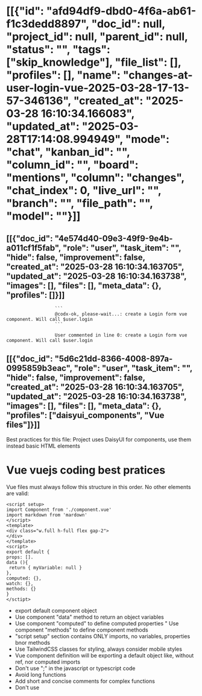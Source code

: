 # [[{"id": "afd94df9-dbd0-4f6a-ab61-f1c3dedd8897", "doc_id": null, "project_id": null, "parent_id": null, "status": "", "tags": ["skip_knowledge"], "file_list": [], "profiles": [], "name": "changes-at-user-login-vue-2025-03-28-17-13-57-346136", "created_at": "2025-03-28 16:10:34.166083", "updated_at": "2025-03-28T17:14:08.994949", "mode": "chat", "kanban_id": "", "column_id": "", "board": "mentions", "column": "changes", "chat_index": 0, "live_url": "", "branch": "", "file_path": "", "model": ""}]]
## [[{"doc_id": "4e574d40-09e3-49f9-9e4b-a011cf1f5fab", "role": "user", "task_item": "", "hide": false, "improvement": false, "created_at": "2025-03-28 16:10:34.163705", "updated_at": "2025-03-28 16:10:34.163738", "images": [], "files": [], "meta_data": {}, "profiles": []}]]

                      ```
                      @codx-ok, please-wait...: create a Login form vue component. Will call $user.login
                      ```
                      
                      User commented in line 0: create a Login form vue component. Will call $user.login
                      
## [[{"doc_id": "5d6c21dd-8366-4008-897a-0995859b3eac", "role": "user", "task_item": "", "hide": false, "improvement": false, "created_at": "2025-03-28 16:10:34.163705", "updated_at": "2025-03-28 16:10:34.163738", "images": [], "files": [], "meta_data": {}, "profiles": ["daisyui_components", "Vue files"]}]]
Best practices for this file:
                  Project uses DaisyUI for components, use them instead basic HTML elements
# Vue vuejs coding best pratices
Vue files must always follow this structure in this order.
No other elements are valid:
```example vue file
<script setup>
import Component from './component.vue'
import markdown from 'mardown'
</script>
<template>
<div class="w.full h-full flex gap-2">
</div>
</template>
<script>
export default {
props: [].
data (){
 return { myVariable: null }
},
computed: {},
watch: {},
methods: {}
}
</sctipt>
```
* export default component object
* Use component "data" method to return an object variables
* Use component "computed" to define computed properties
" Use component "methods" to define component methods 
* "script setup" section contains ONLY imports, no variables, properties bnor methods
* Use TailwindCSS classes for styling, always consider mobile styles
* Vue component definition will be exporting a default object like, without ref, nor computed imports
* Don't use ";" in the javascript or typescript code
* Avoid long functions
* Add short and concise comments for complex functions
* Don't use <style> elements, use TailWindCSS classes
                  
## [[{"doc_id": "94021daa-b9e3-4e92-82a4-e3482213d5ed", "role": "user", "task_item": "", "hide": false, "improvement": false, "created_at": "2025-03-28 16:10:34.163705", "updated_at": "2025-03-28 16:10:34.163738", "images": [], "files": [], "meta_data": {}, "profiles": []}]]

              Rewrite full file content replacing codx instructions with the minimum changes as possible.
              Return only the file content without any further decoration or comments.
              Do not surround response with '```' marks, just content:
              @codx-ok, please-wait...: create a Login form vue component. Will call $user.login
              
## [[{"doc_id": "9568d6f4-4d34-45b9-85fc-922b1e5d3148", "role": "assistant", "task_item": "", "hide": false, "improvement": false, "created_at": "2025-03-28 16:10:34.163705", "updated_at": "2025-03-28 16:10:34.163738", "images": [], "files": [], "meta_data": {"time_taken": 11.64786171913147, "first_chunk_time_taken": 11.64391040802002, "model": "gpt-4o"}, "profiles": []}]]
<script setup>
import 'daisyui'
</script>
<template>
  <div class="w-full h-full flex flex-col items-center justify-center gap-4 p-4">
    <form @submit.prevent="handleLogin" class="card w-full max-w-sm shadow-lg bg-white p-6 rounded-lg">
      <h2 class="text-xl font-semibold mb-4">Login</h2>
      <div class="form-control mb-4">
        <label class="label">
          <span class="label-text">Username</span>
        </label>
        <input type="text" v-model="username" class="input input-bordered w-full" placeholder="Enter your username" required />
      </div>
      <div class="form-control mb-6">
        <label class="label">
          <span class="label-text">Password</span>
        </label>
        <input type="password" v-model="password" class="input input-bordered w-full" placeholder="Enter your password" required />
      </div>
      <button type="submit" class="btn btn-primary w-full">Login</button>
    </form>
  </div>
</template>
<script>
export default {
  data() {
    return { 
      username: '', 
      password: '' 
    }
  },
  methods: {
    handleLogin() {
      if (this.username && this.password) {
        this.$user.login(this.username, this.password)
      }
    }
  }
}
</script>